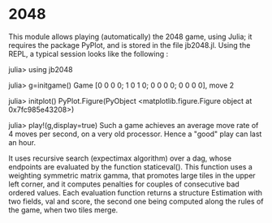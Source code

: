 # 2048

This module allows playing (automatically) the 2048 game, using Julia; it requires the package PyPlot, and is stored in the file jb2048.jl.
Using the REPL, a typical session looks like the following :

julia> using jb2048

julia> g=initgame()
Game [0 0 0 0; 1 0 1 0; 0 0 0 0; 0 0 0 0], move 2

julia> initplot()
PyPlot.Figure(PyObject <matplotlib.figure.Figure object at 0x7fc985e43208>)

julia> play!(g,display=true)
Such a game achieves an average move rate of 4 moves per second, on a very old processor. Hence a "good" play can last an hour.

It uses recursive search (expectimax algorithm) over a dag, whose endpoints are evaluated by the function staticeval().
This function uses a weighting symmetric matrix gamma, that promotes large tiles in the upper left corner,
and it computes penalties for couples of consecutive bad ordered values.
Each evaluation function returns a structure Estimation with two fields, val and score,
the second one being computed along the rules of the game, when two tiles merge.
